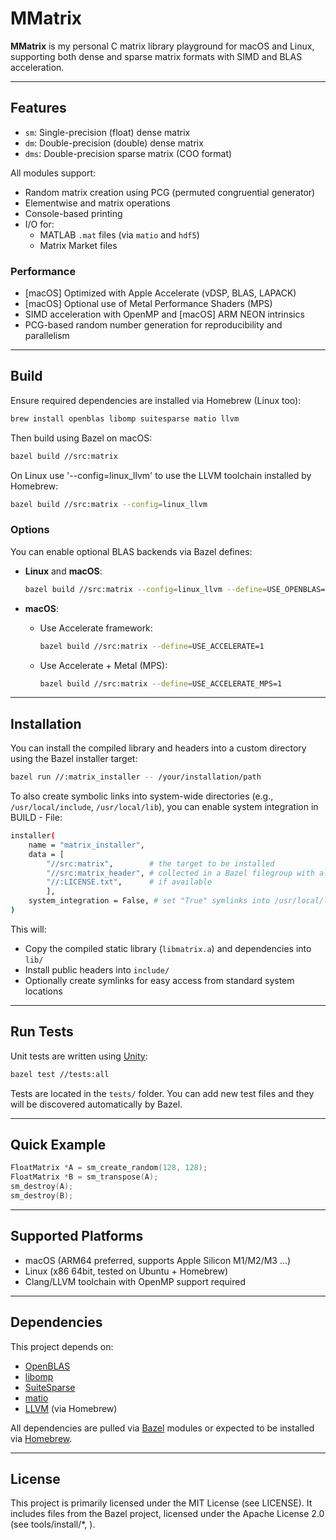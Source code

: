 # MMatrix

**MMatrix** is my personal C matrix library playground for macOS and Linux, supporting both dense and sparse matrix formats with SIMD and BLAS acceleration.

---

## Features

- `sm`: Single-precision (float) dense matrix
- `dm`: Double-precision (double) dense matrix
- `dms`: Double-precision sparse matrix (COO format)

All modules support:

- Random matrix creation using PCG (permuted congruential generator)
- Elementwise and matrix operations
- Console-based printing
- I/O for:
  - MATLAB `.mat` files (via `matio` and `hdf5`)
  - Matrix Market files

### Performance

- [macOS] Optimized with Apple Accelerate (vDSP, BLAS, LAPACK)
- [macOS] Optional use of Metal Performance Shaders (MPS)
- SIMD acceleration with OpenMP and [macOS] ARM NEON intrinsics
- PCG-based random number generation for reproducibility and parallelism
  
---

## Build

Ensure required dependencies are installed via Homebrew (Linux too):

```bash
brew install openblas libomp suitesparse matio llvm
```

Then build using Bazel on macOS:

```bash
bazel build //src:matrix
```
On Linux use '--config=linux_llvm' to use the LLVM toolchain installed by Homebrew:

```bash
bazel build //src:matrix --config=linux_llvm
```

### Options

You can enable optional BLAS backends via Bazel defines:

- **Linux** and **macOS**:
  ```bash
  bazel build //src:matrix --config=linux_llvm --define=USE_OPENBLAS=1
  ```

- **macOS**:
  - Use Accelerate framework:
    ```bash
    bazel build //src:matrix --define=USE_ACCELERATE=1
    ```
  - Use Accelerate + Metal (MPS):
    ```bash
    bazel build //src:matrix --define=USE_ACCELERATE_MPS=1
    ```

---
## Installation

You can install the compiled library and headers into a custom directory using the Bazel installer target:

```bash
bazel run //:matrix_installer -- /your/installation/path
```

To also create symbolic links into system-wide directories (e.g., `/usr/local/include`, `/usr/local/lib`), you can enable system integration in BUILD - File:

```bash
installer(
    name = "matrix_installer",
    data = [
        "//src:matrix",        # the target to be installed
        "//src:matrix_header", # collected in a Bazel filegroup with all public headers
        "//:LICENSE.txt",      # if available
        ],
    system_integration = False, # set "True" symlinks into /usr/local/lib and /usr/local/include
)
```

This will:

- Copy the compiled static library (`libmatrix.a`) and dependencies into `lib/`
- Install public headers into `include/`
- Optionally create symlinks for easy access from standard system locations


---

## Run Tests

Unit tests are written using [Unity](https://www.throwtheswitch.org/unity):

```bash
bazel test //tests:all
```

Tests are located in the `tests/` folder. You can add new test files and they will be discovered automatically by Bazel.

---

## Quick Example

```c
FloatMatrix *A = sm_create_random(128, 128);
FloatMatrix *B = sm_transpose(A);
sm_destroy(A);
sm_destroy(B);
```

---

## Supported Platforms

- macOS (ARM64 preferred, supports Apple Silicon M1/M2/M3 ...)
- Linux (x86 64bit, tested on Ubuntu + Homebrew)
- Clang/LLVM toolchain with OpenMP support required

---

## Dependencies

This project depends on:

- [OpenBLAS](https://www.openblas.net/)
- [libomp](https://openmp.llvm.org/)
- [SuiteSparse](https://people.engr.tamu.edu/davis/suitesparse.html)
- [matio](https://sourceforge.net/projects/matio/)
- [LLVM](https://llvm.org/) (via Homebrew)

All dependencies are pulled via [Bazel](https://bazel.build) modules or expected to be installed via [Homebrew](https://brew.sh).

---


## License
This project is primarily licensed under the MIT License (see LICENSE).
It includes files from the Bazel project, licensed under the Apache License 2.0 (see tools/install/*, ).